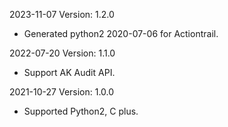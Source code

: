 2023-11-07 Version: 1.2.0
- Generated python2 2020-07-06 for Actiontrail.

2022-07-20 Version: 1.1.0
- Support AK Audit API.

2021-10-27 Version: 1.0.0
- Supported Python2, C plus.

